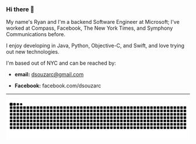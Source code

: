 ### Hi there 👋

My name's Ryan and I'm a backend Software Engineer at Microsoft; I've worked at Compass, Facebook, The New York Times, and Symphony Communications before.

I enjoy developing in Java, Python, Objective-C, and Swift, and love trying out new technologies.

I'm based out of NYC and can be reached by:

- **email:** dsouzarc@gmail.com

- **Facebook:** facebook.com/dsouzarc

---

<picture>
  <source media="(prefers-color-scheme: dark)" srcset="https://raw.githubusercontent.com/dsouzarc/dsouzarc/output/github-contribution-grid-snake-dark.svg">
  <source media="(prefers-color-scheme: light)" srcset="https://raw.githubusercontent.com/dsouzarc/dsouzarc/output/github-contribution-grid-snake.svg">
  <img alt="github contribution grid snake animation" src="https://raw.githubusercontent.com/dsouzarc/dsouzarc/output/github-contribution-grid-snake.svg">
</picture>
